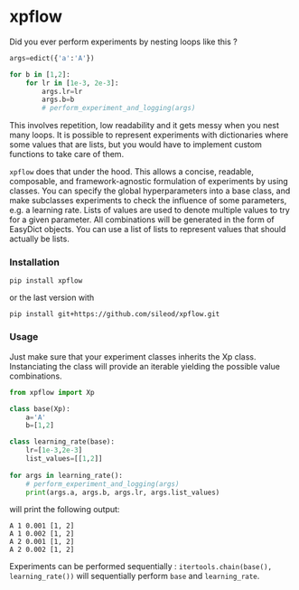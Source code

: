 # xpflow

Did you ever perform experiments by nesting loops like this ? 
```python
args=edict({'a':'A'})

for b in [1,2]:
    for lr in [1e-3, 2e-3]:
        args.lr=lr
        args.b=b
        # perform_experiment_and_logging(args)
```
This involves repetition, low readability and it gets messy when you nest many loops.
It is possible to represent experiments with dictionaries where some values that are lists, but you would have to implement custom functions to take care of them.

`xpflow` does that under the hood. This allows a concise, readable, composable, and framework-agnostic formulation of experiments by using classes. You can specify the global hyperparameters into a base class, and make subclasses experiments to check the influence of some parameters, e.g. a learning rate. Lists of values are used to denote multiple values to try for a given parameter. All combinations will be generated in the form of EasyDict objects. You can use a list of lists to represent values that should actually be lists.

### Installation
```
pip install xpflow
```
or the last version with
```
pip install git+https://github.com/sileod/xpflow.git 
```


### Usage
Just make sure that your experiment classes inherits the Xp class. Instanciating the class will provide an iterable yielding the possible value combinations.

```python
from xpflow import Xp

class base(Xp):
    a='A'
    b=[1,2]

class learning_rate(base):
    lr=[1e-3,2e-3]
    list_values=[[1,2]]
    
for args in learning_rate():
    # perform_experiment_and_logging(args)
    print(args.a, args.b, args.lr, args.list_values)
```
will print the following output:
```
A 1 0.001 [1, 2]
A 1 0.002 [1, 2]
A 2 0.001 [1, 2]
A 2 0.002 [1, 2]
```

Experiments can be performed sequentially : `itertools.chain(base(), learning_rate())` will sequentially perform `base` and `learning_rate`. 
